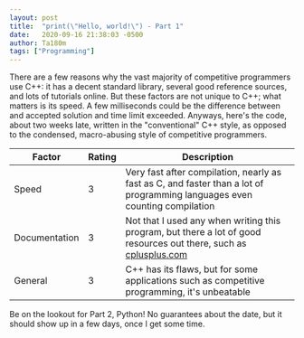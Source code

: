 ```yaml
---
layout: post
title:  "print(\"Hello, world!\") - Part 1"
date:   2020-09-16 21:38:03 -0500
author: Ta180m
tags: ["Programming"]
---
```




There are a few reasons why the vast majority of competitive programmers use C++: it has a decent standard library, several good reference sources, and lots of tutorials online. But these factors are not unique to C++; what matters is its speed. A few milliseconds could be the difference between and accepted solution and time limit exceeded. Anyways, here's the code, about two weeks late, written in the "conventional" C++ style, as opposed to the condensed, macro-abusing style of competitive programmers.


<script src="https://emgithub.com/embed.js?target=https%3A%2F%2Fgithub.com%2FTa180m%2Fprint-Hello-World-%2Fblob%2Fmaster%2Ftest.cpp&style=hybrid&showBorder=on&showLineNumbers=on&showFileMeta=on"></script>

| Factor | Rating | Description |
| --- | --- | --- |
| Speed | 3 | Very fast after compilation, nearly as fast as C, and faster than a lot of programming languages even counting compilation |
| Documentation | 3 | Not that I used any when writing this program, but there a lot of good resources out there, such as [cplusplus.com](www.cplusplus.com) |
| General | 3 | C++ has its flaws, but for some applications such as competitive programming, it's unbeatable |


Be on the lookout for Part 2, Python! No guarantees about the date, but it should show up in a few days, once I get some time.
